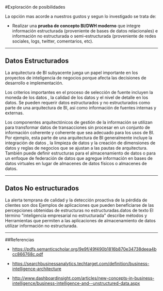 #Exploración de posibilidades

La opción mas acorde a nuestros gustos y segun lo investigado se trata de:

- Realizar una **prueba de concepto BI/DWH moderno** que integre información estructurada (proveniente de bases de datos relacionales) e información no estructurada o semi-estructurada (proveniente de redes sociales, logs, twitter, comentarios, etc).

---


## Datos Estructurados

La arquitectura de BI subyacente juega un papel importante en los proyectos de inteligencia de negocios porque afecta las decisiones de desarrollo e implementación.

Los criterios importantes en el proceso de selección de fuente incluyen la moneda de los datos , la calidad de los datos y el nivel de detalle en los datos. Se pueden requerir datos estructurados y no estructurados como parte de una arquitectura de BI, así como información de fuentes internas y externas.

Los componentes arquitectónicos de gestión de la información se utilizan para transformar datos de transacciones sin procesar en un conjunto de información coherente y coherente que sea adecuado para los usos de BI. Por ejemplo, esta parte de una arquitectura de BI generalmente incluye la integración de datos , la limpieza de datos y la creación de dimensiones de datos y reglas de negocios que se ajustan a las pautas de arquitectura. También puede definir estructuras para el almacenamiento de datos o para un enfoque de federación de datos que agregue información en bases de datos virtuales en lugar de almacenes de datos físicos o almacenes de datos.

---

## Datos No estructurados

La alerta temprana de calidad y la detección proactiva de la pérdida de clientes son dos
Ejemplos de aplicaciones que pueden beneficiarse de las percepciones obtenidas de estructuras no estructuradas.datos de texto El término "inteligencia empresarial no estructurada" describe métodos y Herramientas que permiten a las aplicaciones de almacenamiento de datos utilizar información no estructurada.

---


##Referencias

- https://pdfs.semanticscholar.org/9e9f/49f490b1816b870e34738deea4bcc866768c.pdf

- https://searchbusinessanalytics.techtarget.com/definition/business-intelligence-architecture

- http://www.dashboardinsight.com/articles/new-concepts-in-business-intelligence/business-intelligence-and--unstructured-data.aspx
